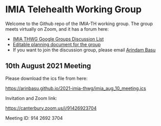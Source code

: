 # IMIA Telehealth Working Group
Welcome to the Github repo of the IMIA-TH working group. 
The group meets virtually on Zoom, and it has a forum here:

- [IMIA THWG Google Groups Discussion List](https://groups.google.com/g/imia_tele)
- [Editable planning document for the group](https://arins-doc.herokuapp.com/UgCDNzNTSAC8zbpSiBj5Cg )
- If you want to join the discussion group, please email [Arindam Basu](mailto:arin.basu@gmail.com) 

## 10th August 2021 Meeting 
Please download the ics file from here:

https://arinbasu.github.io/2021-imia-thwg/imia_aug_10_meeting.ics

Invitation and Zoom link:

 
[https://canterbury.zoom.us/j/91426923704 ](https://canterbury.zoom.us/j/91426923704)

Meeting ID: 914 2692 3704 




